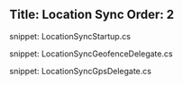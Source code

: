 Title: Location Sync
Order: 2
---

snippet: LocationSyncStartup.cs

snippet: LocationSyncGeofenceDelegate.cs

snippet: LocationSyncGpsDelegate.cs